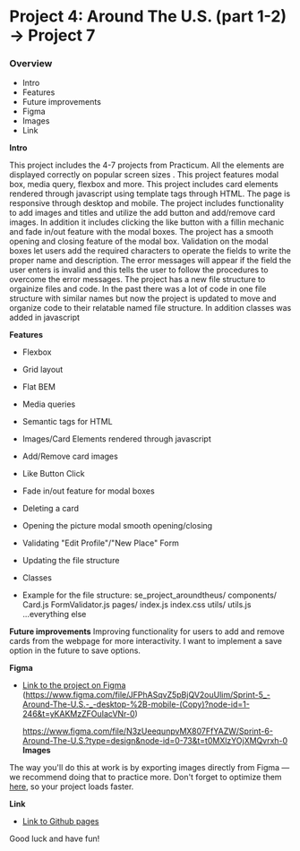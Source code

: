 # Project 4: Around The U.S. (part 1-2) -> Project 7

### Overview  

* Intro 
* Features
* Future improvements
* Figma  
* Images 
* Link 
  
**Intro**
  
This project includes the 4-7 projects from Practicum. All the elements are displayed correctly on popular screen sizes . This project features modal box, media query, flexbox and more. This project includes card elements rendered through javascript using template tags through HTML. The page is responsive through desktop and mobile. The project includes functionality to add images and titles and utilize the add button and add/remove card images. In addition it includes clicking the like button with a fillin mechanic and fade in/out feature with the modal boxes. The project has a smooth opening and closing feature of the modal box. Validation on the modal boxes let users add the required characters to operate the fields to write the proper name and description. The error messages will appear if the field the user enters is invalid and this tells the user to follow the procedures to overcome the error messages. The project has a new file structure to orgainize files and code. In the past there was a lot of code in one file structure with similar names but now the project is updated to move and organize code to their relatable named file structure. In addition classes was added in javascript
  
**Features**
* Flexbox
* Grid layout
* Flat BEM 
* Media queries
* Semantic tags for HTML
* Images/Card Elements rendered through javascript 
* Add/Remove card images
* Like Button Click
* Fade in/out feature for modal boxes
* Deleting a card
* Opening the picture modal smooth opening/closing
* Validating "Edit Profile"/"New Place" Form
* Updating the file structure
* Classes


* Example for the file structure:
se_project_aroundtheus/
    components/
        Card.js
        FormValidator.js
    pages/
        index.js
        index.css
    utils/
        utils.js
    ...everything else
 
 **Future improvements**
Improving functionality for users to add and remove cards from the webpage for more interactivity. 
I want to implement a save option in the future to save options. 

**Figma**  
  
* [Link to the project on Figma](https://www.figma.com/file/ii4xxsJ0ghevUOcssTlHZv/Sprint-3%3A-Around-the-US?node-id=0%3A1)
(https://www.figma.com/file/JFPhASqvZ5pBjQV2ouUlim/Sprint-5_-Around-The-U.S.-_-desktop-%2B-mobile-(Copy)?node-id=1-246&t=yKAKMzZFOuIacVNr-0)  
  
  https://www.figma.com/file/N3zUeequnpvMX807FfYAZW/Sprint-6-Around-The-U.S.?type=design&node-id=0-73&t=t0MXlzYOjXMQvrxh-0
**Images**  
  
The way you'll do this at work is by exporting images directly from Figma — we recommend doing that to practice more. Don't forget to optimize them [here](https://tinypng.com/), so your project loads faster. 
  
**Link**

* [Link to Github pages](https://codersclaim.github.io/se_project_aroundtheus)  

Good luck and have fun!
